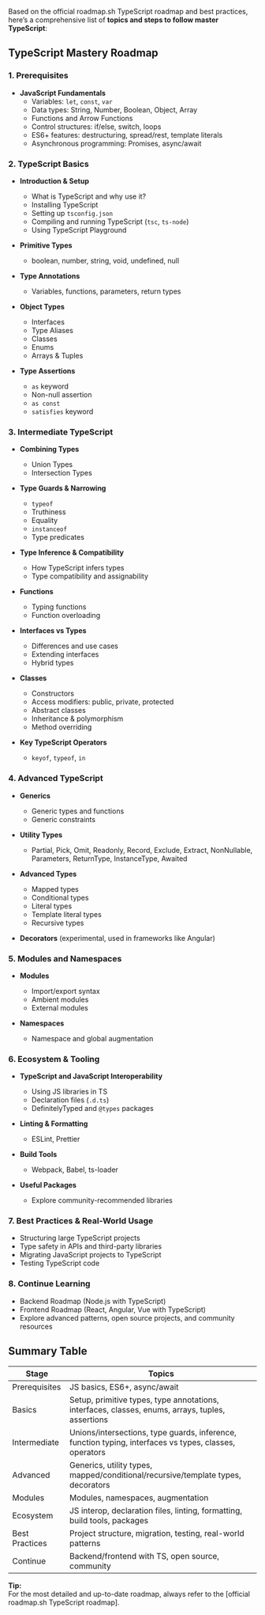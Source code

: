 Based on the official roadmap.sh TypeScript roadmap and best practices, here’s a comprehensive list of **topics and steps to follow master TypeScript**:

## **TypeScript Mastery Roadmap**

### **1. Prerequisites**
- **JavaScript Fundamentals**  
  - Variables: `let`, `const`, `var`
  - Data types: String, Number, Boolean, Object, Array
  - Functions and Arrow Functions
  - Control structures: if/else, switch, loops
  - ES6+ features: destructuring, spread/rest, template literals
  - Asynchronous programming: Promises, async/await

### **2. TypeScript Basics**
- **Introduction & Setup**
  - What is TypeScript and why use it?
  - Installing TypeScript
  - Setting up `tsconfig.json`
  - Compiling and running TypeScript (`tsc`, `ts-node`)
  - Using TypeScript Playground

- **Primitive Types**
  - boolean, number, string, void, undefined, null

- **Type Annotations**
  - Variables, functions, parameters, return types

- **Object Types**
  - Interfaces
  - Type Aliases
  - Classes
  - Enums
  - Arrays & Tuples

- **Type Assertions**
  - `as` keyword
  - Non-null assertion
  - `as const`
  - `satisfies` keyword

### **3. Intermediate TypeScript**
- **Combining Types**
  - Union Types
  - Intersection Types

- **Type Guards & Narrowing**
  - `typeof`
  - Truthiness
  - Equality
  - `instanceof`
  - Type predicates

- **Type Inference & Compatibility**
  - How TypeScript infers types
  - Type compatibility and assignability

- **Functions**
  - Typing functions
  - Function overloading

- **Interfaces vs Types**
  - Differences and use cases
  - Extending interfaces
  - Hybrid types

- **Classes**
  - Constructors
  - Access modifiers: public, private, protected
  - Abstract classes
  - Inheritance & polymorphism
  - Method overriding

- **Key TypeScript Operators**
  - `keyof`, `typeof`, `in`

### **4. Advanced TypeScript**
- **Generics**
  - Generic types and functions
  - Generic constraints

- **Utility Types**
  - Partial, Pick, Omit, Readonly, Record, Exclude, Extract, NonNullable, Parameters, ReturnType, InstanceType, Awaited

- **Advanced Types**
  - Mapped types
  - Conditional types
  - Literal types
  - Template literal types
  - Recursive types

- **Decorators** (experimental, used in frameworks like Angular)

### **5. Modules and Namespaces**
- **Modules**
  - Import/export syntax
  - Ambient modules
  - External modules

- **Namespaces**
  - Namespace and global augmentation

### **6. Ecosystem & Tooling**
- **TypeScript and JavaScript Interoperability**
  - Using JS libraries in TS
  - Declaration files (`.d.ts`)
  - DefinitelyTyped and `@types` packages

- **Linting & Formatting**
  - ESLint, Prettier

- **Build Tools**
  - Webpack, Babel, ts-loader

- **Useful Packages**
  - Explore community-recommended libraries

### **7. Best Practices & Real-World Usage**
- Structuring large TypeScript projects
- Type safety in APIs and third-party libraries
- Migrating JavaScript projects to TypeScript
- Testing TypeScript code

### **8. Continue Learning**
- Backend Roadmap (Node.js with TypeScript)
- Frontend Roadmap (React, Angular, Vue with TypeScript)
- Explore advanced patterns, open source projects, and community resources

## **Summary Table**

| Stage          | Topics                                                                                                 |
| -------------- | ------------------------------------------------------------------------------------------------------ |
| Prerequisites  | JS basics, ES6+, async/await                                                                           |
| Basics         | Setup, primitive types, type annotations, interfaces, classes, enums, arrays, tuples, assertions       |
| Intermediate   | Unions/intersections, type guards, inference, function typing, interfaces vs types, classes, operators |
| Advanced       | Generics, utility types, mapped/conditional/recursive/template types, decorators                       |
| Modules        | Modules, namespaces, augmentation                                                                      |
| Ecosystem      | JS interop, declaration files, linting, formatting, build tools, packages                              |
| Best Practices | Project structure, migration, testing, real-world patterns                                             |
| Continue       | Backend/frontend with TS, open source, community                                                       |

**Tip:**  
For the most detailed and up-to-date roadmap, always refer to the [official roadmap.sh TypeScript roadmap].